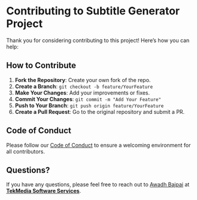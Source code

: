 # Contributing to Subtitle Generator Project

Thank you for considering contributing to this project! Here’s how you can help:

## How to Contribute

1. **Fork the Repository**: Create your own fork of the repo.
2. **Create a Branch**: 
        ```
        git checkout -b feature/YourFeature
        ```
3. **Make Your Changes**: Add your improvements or fixes.
4. **Commit Your Changes**: 
        ```
        git commit -m "Add Your Feature"
        ```
5. **Push to Your Branch**: 
        ```
        git push origin feature/YourFeature
        ```
6. **Create a Pull Request**: Go to the original repository and submit a PR.

## Code of Conduct

Please follow our [Code of Conduct](CODE_OF_CONDUCT.md) to ensure a welcoming environment for all contributors.

## Questions?

If you have any questions, please feel free to reach out to [Awadh Bajpai](mailto:awabaj@tekmediasoft.net) at [**TekMedia Software Services**](https://tekmediasoft.com).